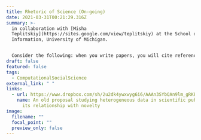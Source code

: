 ```yaml
---
title: Rhetoric of Science (On-going)
date: 2021-03-31T00:21:29.316Z
summary: >-
  in collaboration with [Misha
  Teplitskiy](https://sites.google.com/view/teplitskiy) at the School of
  Information, University of Michigan. 


  Consider the following: when you write papers, you will cite references because they inspire you, as [normative theory](https://en.wikipedia.org/wiki/Normative) states. You may have other references because they have rhetorical utility, as [social constructivists](https://en.wikipedia.org/wiki/Social_constructivism) assert. We study the sociology theories in science by posing the following question: What role do these two groups of references play?
draft: false
featured: false
tags:
  - ComputationalSocialScience
external_link: " "
links:
  - url: https://www.dropbox.com/sh/2u2dk4ywxwyg6i6/AAAn3SYbQAn9lm_gRKEgw4W8a?dl=0
    name: An old proposal studying heterogeneous data in scientific publication and
      its relationship with novelty
image:
  filename: ""
  focal_point: ""
  preview_only: false
---
```

